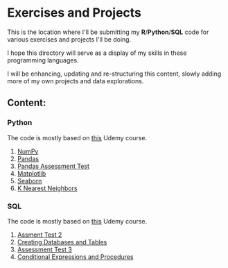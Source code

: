 # Exercises and Projects

This is the location where I'll be submitting my **R**/**Python**/**SQL** code for various exercises and projects I'll be doing.

I hope this directory will serve as a display of my skills in these programming languages.

I will be enhancing, updating and re-structuring this content, slowly adding more of my own projects and data explorations.

## Content:

### Python

The code is mostly based on [this](https://www.udemy.com/course/python-for-data-science-and-machine-learning-bootcamp/) Udemy course.

1. [NumPy](https://github.com/vuxvix/Exercises-in-Data-Analytics-Data-Science/blob/master/Python/Python%20S5%20NumPy.ipynb)
2. [Pandas](https://github.com/vuxvix/Exercises-in-Data-Analytics-Data-Science/blob/master/Python/Python%20S6%20Pandas.ipynb)
3. [Pandas Assessment Test](https://github.com/vuxvix/Exercises-in-Data-Analytics-Data-Science/blob/master/Python/Python%20S7%20Pandas%20Assessment.ipynb)
4. [Matplotlib](https://github.com/vuxvix/Exercises-in-Data-Analytics-Data-Science/blob/master/Python/Python%20S8%20Matplotlib.ipynb)
5. [Seaborn](https://github.com/vuxvix/Exercises-in-Data-Analytics-Data-Science/blob/master/Python/Python%20S9%20Seaborn.ipynb)
6. [K Nearest Neighbors](https://github.com/vuxvix/Exercises-in-Data-Analytics-Data-Science/blob/master/Python/Python%20S18%20KNN.ipynb)

### SQL

The code is mostly based on [this](https://www.udemy.com/course/the-complete-sql-bootcamp/) Udemy course.

1. [Assment Test 2](https://github.com/vuxvix/Exercises-in-Data-Analytics-Data-Science/blob/master/SQL/SQL%20S7%20Assment%20Test%202.sql)
2. [Creating Databases and Tables](https://github.com/vuxvix/Exercises-in-Data-Analytics-Data-Science/blob/master/SQL/SQL%20S8%20Creating%20Databases%20and%20Tables.pdf)
3. [Assessment Test 3](https://github.com/vuxvix/Exercises-in-Data-Analytics-Data-Science/blob/master/SQL/SQL%20S9%20Assessment%20Test%203.pdf)
4. [Conditional Expressions and Procedures](https://github.com/vuxvix/Exercises-in-Data-Analytics-Data-Science/blob/master/SQL/SQL%20S9%20Assessment%20Test%203.pdf)
